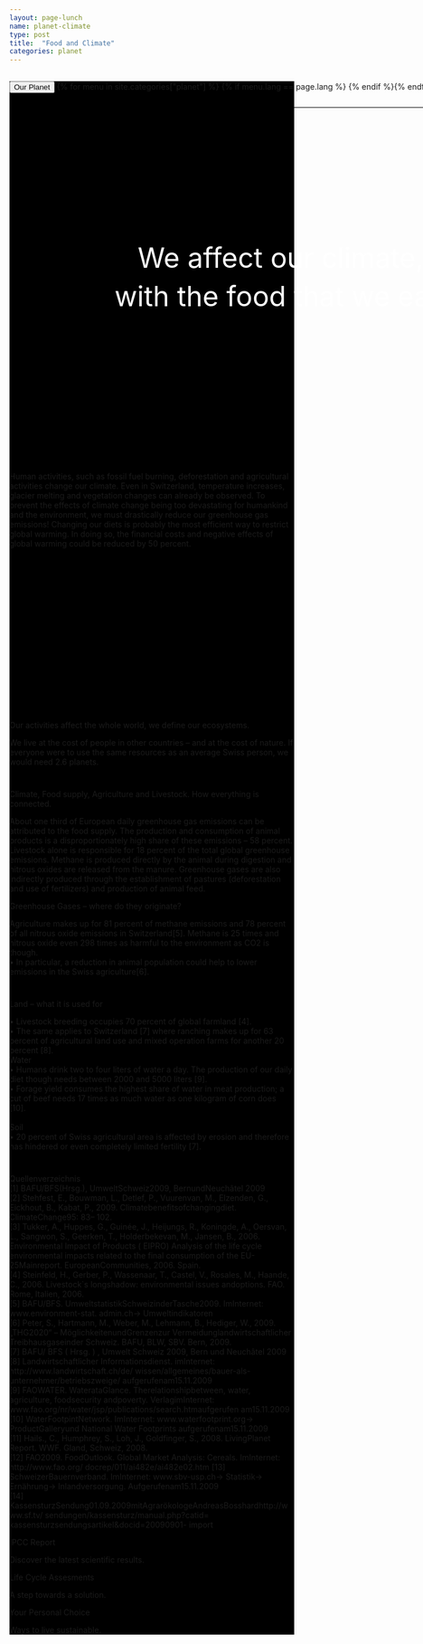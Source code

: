 ```yaml
---
layout: page-lunch
name: planet-climate
type: post
title:  "Food and Climate"
categories: planet
---
```




<div style="background-color: #000;">
	<div class="container-hero container-hero-1 clearfix" style="background-image: url(/images/1394087420_63d201ec9d_o.jpg);background-position: 50% 30%;background-repeat: no-repeat;background-size: 1500px 837px;background-color: #000;height: 650px;">
		<div class="container-hero-content container-hero-content-1 clearfix">
			<div class="container-4 clearfix" style="margin-bottom:-40px;margin-top:30px;width: 960px;height: 46px;border-bottom: 1px solid rgb(0, 0, 0);">
				<button class="text text-5" style="text-align:left;color:#000" onClick="window.location='/planet';" >Our Planet</button>
				{% for menu in site.categories["planet"] %}
				{% if menu.lang == page.lang %}
				<button class="_button" style="float:right;margin-left:20px;margin-top:8px;font-size:0.95em" onClick="window.location='{{menu.url}}';">{{menu.title}}</button>
				{% endif %}{% endfor %}
			</div>
			<div style="line-height: 1.38;clear: both;width: 796px;margin: 250px 0 0 82px;border-radius: 3px;background-color: rgba(255, 255, 255, 0);font-size: 3.5em;text-align: center;float: left; color: #fff">We affect our climate,<br>with the food that we eat.</div>
		</div>

	</div>
</div>	



<div class="hero clearfix" style="height: 400px;">
			<p class="text text-34" style="margin-top: 40px;">Human activities, such as fossil fuel burning, deforestation and agricultural activities change our climate. Even in Switzerland, temperature increases, glacier melting and vegetation changes can already be observed. To prevent the effects of climate change being too devastating for humankind and the environment, we must drastically reduce our greenhouse gas emissions! Changing our diets is probably the most efficient way to restrict global warming. In doing so, the financial costs and negative effects of global warming could be reduced by 50 percent.</p>
</div>
<div class="content-1 content-1-2 clearfix" style="margin-top: 40px;">
	<div class=" container-28 clearfix">
		<p class="text text-50">Our activities affect the whole world, we define our ecosystems.</p>
		<p class="text text-54">We live at the cost of people in other countries – and at the cost of nature. If everyone were to use the same resources as an average Swiss person, we would need 2.6 planets.</p>
	</div>
	<div class="element element-16"></div>
	<div class=" container-39 clearfix">
		<p class="text text-73"  style="margin-top: 40px;">Climate, Food supply, Agriculture and Livestock. How everything is connected.</p>
		<p class="text text-79">About one third of European daily greenhouse gas emissions can be attributed to the food supply. The production and consumption of animal products is a disproportionately high share of these emissions – 58 percent. Livestock alone is responsible for 18 percent of the total global greenhouse emissions. Methane is produced directly by the animal during digestion and nitrous oxides are released from the manure. Greenhouse gases are also indirectly produced through the establishment of pastures (deforestation and use of fertilizers) and production of animal feed.</p>
	</div>
</div>
<div class="content-2 content-2-3 clearfix">
	<div class=" container-28 clearfix">
		<p class="text text-50">Greenhouse Gases – where do they originate?</p>
		<p class="text text-54">Agriculture makes up for 81 percent of methane emissions and 78 percent of all nitrous oxide emissions in Switzerland[5]. Methane is 25 times and nitrous oxide even 298 times as harmful to the environment as CO2 is though. <br>• In particular, a reduction in animal population could help to lower emissions in the Swiss agriculture[6].</p>
	</div>
	<div class="element element-26" style="margin-top: 40px;"></div>
	<div class=" container-28 clearfix" >
		<p class="text text-50" style="margin-top: 40px;">Land – what it is used for</p>
		<p class="text text-54">
			• Livestock breeding occupies 70 percent of global farmland [4].<br>
			• The same applies to Switzerland [7] where ranching makes up for 63 percent of agricultural land use and mixed operation farms for another 20 percent [8]. <br>
			Water<br>
			• Humans drink two to four liters of water a day. The production of our daily diet though needs between 2000 and 5000 liters [9].<br>
			• Forage yield consumes the highest share of water in meat production; a cut of beef needs 17 times as much water as one kilogram of corn does [10].<br>
			<br>
			Soil<br>
			• 20 percent of Swiss agricultural area is affected by erosion and therefore has hindered or even completely limited fertility [7].<br>
		</p>
	</div>
</div>


<div class="container" height="100px">
	<div class="row" style="margin-top:40px;">
		<div class="text text-135" style="margin-top:0px;">
			<p class="text">Quellenverzeichnis
				<br>[1] BAFU/BFS(Hrsg.), UmweltSchweiz2009, BernundNeuchâtel 2009
				<br>[2] Stehfest, E., Bouwman, L., Detlef, P., Vuurenvan, M., Elzenden, G., Eickhout, B., Kabat, P., 2009. Climatebenefitsofchangingdiet. ClimateChange95: 83– 102.
				<br>[3] Tukker, A., Huppes, G., Guinée, J., Heijungs, R., Koningde, A., Oersvan, L., Sangwon, S., Geerken, T., Holderbekevan, M., Jansen, B., 2006. Environmental Impact of Products
				( EIPRO) Analysis of the life cycle environmental impacts related to the final consumption of the EU-25Mainreport. EuropeanCommunities, 2006. Spain.
				<br>[4] Steinfeld, H., Gerber, P., Wassenaar, T., Castel, V., Rosales, M., Haande, C., 2006. Livestock`s longshadow: environmental issues andoptions. FAO. Rome, Italien, 2006.
				<br>[5] BAFU/BFS. UmweltstatistikSchweizinderTasche2009. ImInternet: www.environment-stat. admin.ch-&gt; Umweltindikatoren
				<br>[6] Peter, S., Hartmann, M., Weber, M., Lehmann, B., Hediger, W., 2009. „THG2020“ – MöglichkeitenundGrenzenzur Vermeidunglandwirtschaftlicher Treibhausgaseinder Schweiz. BAFU, BLW, SBV. Bern, 2009.
				<br>[7] BAFU/ BFS ( Hrsg. ) , Umwelt Schweiz 2009, Bern und Neuchâtel 2009
				<br>[8] Landwirtschaftlicher Informationsdienst. imInternet: http://www.landwirtschaft.ch/de/ wissen/allgemeines/bauer-als-unternehmer/betriebszweige/ aufgerufenam15.11.2009
				<br>[9] FAOWATER. WaterataGlance. Therelationshipbetween, water, agriculture, foodsecurity andpoverty. VerlagimInternet: www.fao.org/nr/water/jsp/publications/search.htmaufgerufen am15.11.2009<br>[10] WaterFootpintNetwork. ImInternet: www.waterfootprint.org-&gt; ProductGalleryund National Water Footprints aufgerufenam15.11.2009
				<br>[11] Hails., C., Humphrey, S., Loh, J., Goldfinger, S., 2008. LivingPlanet Report. WWF. Gland, Schweiz, 2008.
				<br>[12] FAO2009. FoodOutlook. Global Market Analysis: Cereals. ImInternet: http://www.fao.org/ docrep/011/ai482e/ai482e02.htm
				[13] SchweizerBauernverband. ImInternet: www.sbv-usp.ch-&gt; Statistik-&gt; Ernährung-&gt; Inlandversorgung. Aufgerufenam15.11.2009
				<br>[14] KassensturzSendung01.09.2009mitAgrarökologeAndreasBosshardhttp://www.sf.tv/ sendungen/kassensturz/manual.php?catid= kassensturzsendungsartikel&amp;docid=20090901- import
			</p>
		</div>
	</div>
</div>



<div class="follow-up-footer follow-up-footer-12 clearfix">
	<div class="element-about-eaternity element-about-eaternity-8 clearfix">
		<p class="text text-157">IPCC Report</p>
		<p class="text text-164">Discover the latest scientific results.</p>
	</div>
	<div class="element-co2footprint element-co2footprint-8 clearfix">
		<p class="text text-180">Life Cycle Assesments</p>
		<p class="text text-193">A step towards a solution.</p>
	</div>
	<div class="element-allergens element-allergens-8 clearfix">
		<p class="text text-211">Your Personal Choice</p>
		<p class="text text-221">Ways to live sustainable.</p>
	</div>
</div>